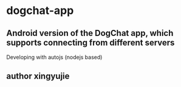 # dogchat-app
## Android version of the DogChat app, which supports connecting from different servers
Developing with autojs (nodejs based)
## author xingyujie